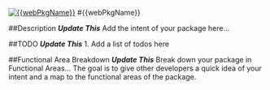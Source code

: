<a href="https://www.npmjs.com/package/@gluenetworks/{{webPkgName}}"><img alt="{{webPkgName}}" src="https://nodei.co/npm/@gluenetworks/{{webPkgName}}.png?downloads=true&downloadRank=true&stars=true"/></a>
#{{webPkgName}}

##Description
***Update This*** Add the intent of your package here...

##TODO
***Update This*** 1. Add a list of todos here
    
##Functional Area Breakdown
***Update This*** Break down your package in Functional Areas... The goal is to give other developers a quick idea of your intent and a map to the functional areas of the package.




